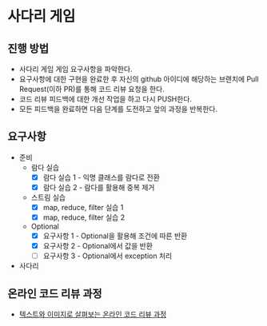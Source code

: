 # 사다리 게임
## 진행 방법
* 사다리 게임 게임 요구사항을 파악한다.
* 요구사항에 대한 구현을 완료한 후 자신의 github 아이디에 해당하는 브랜치에 Pull Request(이하 PR)를 통해 코드 리뷰 요청을 한다.
* 코드 리뷰 피드백에 대한 개선 작업을 하고 다시 PUSH한다.
* 모든 피드백을 완료하면 다음 단계를 도전하고 앞의 과정을 반복한다.

## 요구사항
- 준비
    - 람다 실습
        - [x] 람다 실습 1 - 익명 클래스를 람다로 전환
        - [x] 람다 실습 2 - 람다를 활용해 중복 제거
    - 스트림 실습
        - [x] map, reduce, filter 실습 1
        - [x] map, reduce, filter 실습 2
    - Optional
        - [x] 요구사항 1 - Optional을 활용해 조건에 따른 반환
        - [x] 요구사항 2 - Optional에서 값을 반환
        - [ ] 요구사항 3 - Optional에서 exception 처리
- 사다리

## 온라인 코드 리뷰 과정
* [텍스트와 이미지로 살펴보는 온라인 코드 리뷰 과정](https://github.com/nextstep-step/nextstep-docs/tree/master/codereview)